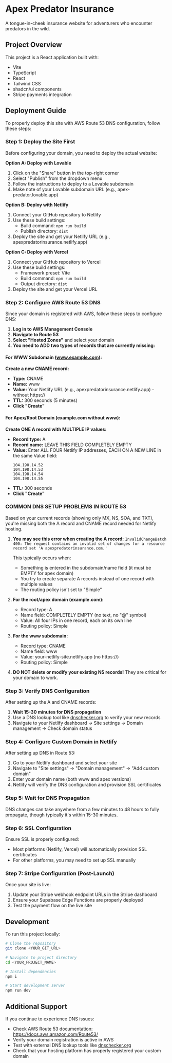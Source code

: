
# Apex Predator Insurance

A tongue-in-cheek insurance website for adventurers who encounter predators in the wild.

## Project Overview

This project is a React application built with:
- Vite
- TypeScript
- React 
- Tailwind CSS
- shadcn/ui components
- Stripe payments integration

## Deployment Guide

To properly deploy this site with AWS Route 53 DNS configuration, follow these steps:

### Step 1: Deploy the Site First

Before configuring your domain, you need to deploy the actual website:

**Option A: Deploy with Lovable**
1. Click on the "Share" button in the top-right corner
2. Select "Publish" from the dropdown menu
3. Follow the instructions to deploy to a Lovable subdomain
4. Make note of your Lovable subdomain URL (e.g., apex-predator.lovable.app)

**Option B: Deploy with Netlify**
1. Connect your GitHub repository to Netlify
2. Use these build settings:
   - Build command: `npm run build`
   - Publish directory: `dist`
3. Deploy the site and get your Netlify URL (e.g., apexpredatorinsurance.netlify.app)

**Option C: Deploy with Vercel**
1. Connect your GitHub repository to Vercel
2. Use these build settings:
   - Framework preset: Vite
   - Build command: `npm run build`
   - Output directory: `dist`
3. Deploy the site and get your Vercel URL

### Step 2: Configure AWS Route 53 DNS

Since your domain is registered with AWS, follow these steps to configure DNS:

1. **Log in to AWS Management Console**
2. **Navigate to Route 53**
3. **Select "Hosted Zones"** and select your domain
4. **You need to ADD two types of records that are currently missing:**

#### For WWW Subdomain (www.example.com):

**Create a new CNAME record:**
   - **Type:** CNAME
   - **Name:** www
   - **Value:** Your Netlify URL (e.g., apexpredatorinsurance.netlify.app) - without https://
   - **TTL:** 300 seconds (5 minutes)
   - **Click "Create"**

#### For Apex/Root Domain (example.com without www):

**Create ONE A record with MULTIPLE IP values:**
   - **Record type:** A
   - **Record name:** LEAVE THIS FIELD COMPLETELY EMPTY
   - **Value:** Enter ALL FOUR Netlify IP addresses, EACH ON A NEW LINE in the same Value field:
     ```
     104.198.14.52
     104.198.14.53
     104.198.14.54
     104.198.14.55
     ```
   - **TTL:** 300 seconds
   - **Click "Create"**

### COMMON DNS SETUP PROBLEMS IN ROUTE 53

Based on your current records (showing only MX, NS, SOA, and TXT), you're missing both the A record and CNAME record needed for Netlify hosting.

1. **You may see this error when creating the A record:**
   `InvalidChangeBatch 400: The request contains an invalid set of changes for a resource record set 'A apexpredatorinsurance.com.'`

   This typically occurs when:
   - Something is entered in the subdomain/name field (it must be EMPTY for apex domain)
   - You try to create separate A records instead of one record with multiple values
   - The routing policy isn't set to "Simple"

2. **For the root/apex domain (example.com):**
   - Record type: A
   - Name field: COMPLETELY EMPTY (no text, no "@" symbol)
   - Value: All four IPs in one record, each on its own line
   - Routing policy: Simple

3. **For the www subdomain:**
   - Record type: CNAME
   - Name field: www
   - Value: your-netlify-site.netlify.app (no https://)
   - Routing policy: Simple

4. **DO NOT delete or modify your existing NS records!** They are critical for your domain to work.

### Step 3: Verify DNS Configuration

After setting up the A and CNAME records:

1. **Wait 15-30 minutes for DNS propagation**
2. Use a DNS lookup tool like [dnschecker.org](https://dnschecker.org/) to verify your new records
3. Navigate to your Netlify dashboard → Site settings → Domain management → Check domain status

### Step 4: Configure Custom Domain in Netlify

After setting up DNS in Route 53:

1. Go to your Netlify dashboard and select your site
2. Navigate to "Site settings" → "Domain management" → "Add custom domain"
3. Enter your domain name (both www and apex versions)
4. Netlify will verify the DNS configuration and provision SSL certificates

### Step 5: Wait for DNS Propagation

DNS changes can take anywhere from a few minutes to 48 hours to fully propagate, though typically it's within 15-30 minutes.

### Step 6: SSL Configuration

Ensure SSL is properly configured:
- Most platforms (Netlify, Vercel) will automatically provision SSL certificates
- For other platforms, you may need to set up SSL manually

### Step 7: Stripe Configuration (Post-Launch)

Once your site is live:
1. Update your Stripe webhook endpoint URLs in the Stripe dashboard
2. Ensure your Supabase Edge Functions are properly deployed
3. Test the payment flow on the live site

## Development

To run this project locally:

```sh
# Clone the repository
git clone <YOUR_GIT_URL>

# Navigate to project directory
cd <YOUR_PROJECT_NAME>

# Install dependencies
npm i

# Start development server
npm run dev
```

## Additional Support

If you continue to experience DNS issues:
- Check AWS Route 53 documentation: https://docs.aws.amazon.com/Route53/
- Verify your domain registration is active in AWS
- Test with external DNS lookup tools like [dnschecker.org](https://dnschecker.org/)
- Check that your hosting platform has properly registered your custom domain

